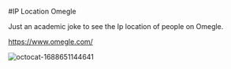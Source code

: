 #IP Location Omegle

Just an academic joke to see the Ip location of people on Omegle.

https://www.omegle.com/

![octocat-1688651144641](https://github.com/MMVonnSeek/IP-Location-Omegle/assets/89359847/4fd17e18-8563-43b7-a985-11c4547a2b17)

